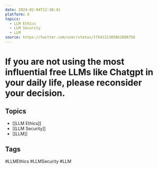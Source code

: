 ```yaml
---
date: 2024-02-04T12:38:41
platform: X
topics:
  - LLM Ethics
  - LLM Security
  - LLM
source: https://twitter.com/user/status/1754122303862898756
---
```

# If you are not using the most influential free LLMs like Chatgpt in your daily life, please reconsider your decision.

## Topics
- [[LLM Ethics]]
- [[LLM Security]]
- [[LLM]]

## Tags
#LLMEthics #LLMSecurity #LLM